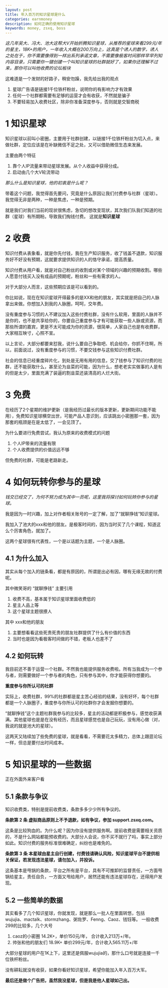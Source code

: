 ```yaml
---
layout: post
title: 年入百万的知识星球是什么
categories: earnmoney
description: 如何正确的使用知识星球
keywords: money, zsxq, boss
---
```


*这几年吴大、冯大、池大这帮大V开始折腾知识星球，从推荐的星球来看299元/年的星主，18K+的用户，一年收入大概在200万向上，这真是个诱人的数字，诱人之处在于，你不需要像得到一样出系列承诺文章，不需要像极客时间那样早早列知内容目录，只需要你一键创建一个叫知识星球的社群就好了，如果你还理解不过来，那你可以叫他收费的论坛板块*


这难道是一个发财的好路子，稍安勿躁，我先给出我的观点
1. 星球广告语是链接1千位铁杆粉丝，说明你的有影响力才有效果
2. 任何一个社群都需要有足够的运营才会有收获，不然就是骗子
3. 不要轻易加入收费社区，除非你准备深度参与，否则就是交智商税

# 1 知识星球
知识星球以前叫小密圈，主要用于社群创建，以链接1千位铁杆粉丝为切入点，来做社群，定位应该是在补缺微信不足之处，又可以借助微信生态来发展。

主要由两个特征
1. 靠个人IP流量来带动星球发展。从个人收益中获得分成。
2. 启动由几个大V轮流带动

*那么什么是知识星球，他的初衷是什么呢？*

带着这个问题，我觉得首先要问，究竟是什么原因让我们付费参与社群（星球）。我觉得无非是两种，一种是焦虑，一种是预期。

就是我们对我们当前的现状很焦虑，急切的想改变现状，其次我们队我们知道的社群（星球）有所期盼。导致我们掏钱付费。 这就是**知识星球**

# 2 收费

知识付费从表象看，就是你先付钱，我在生产知识服务，收了钱盖不退款，知识服务好不好没有预期，这就要求提供知识的人的恪守承诺，提高质量。

知识付费从用户看，就是对自己粉丝的收割或对某个领域的兴趣的预期收割。哪些人愿意付钱买入没有成品的预期呢，粉丝和一些有需求的人。

对于大部分人而言，这些预期应该是可以看到的。

你比如说，现在在知识星球开得最多的是XX和他的朋友，其实就是把自己的人脉拿出来做。你想加入到我的人脉圈，呵呵，交年费。

没有重度参与习惯的人不建议加入这些付费社群，没有什么软用，里面的人脉并不是你的，也不是共享给你的，你要自己重度参与才有可能获取一些人脉或资源，而那些所谓的嘉宾，更是不太可能成为你的资源，很简单，人家自己也是有收费群，大家相互映寸，心照不宣。

以上言论，大部分都要来怼我，说什么要自己争取吧、机会给你，你抓不住啊，所以，前面说过，没有重度参与的习惯，不要交钱参与这些知识付费社群。

社会的信息已经重度碎片化，到处是无用有用的信息，交了钱参与了知识付费的社群，还不能获取什么，甚至沦为韭菜的可能，因为什么，想老老实实做事的人是有的但是太少，里面充满了装逼的割韭菜还装清高的人烂大街。

# 3 免费

在经历了2个星期的维护更新（是我经历过最长的版本更新，更新期间功能不能用），免费知识星球横空出世，可能产品人意识到，应该跳出小密圈那一套，因为那套的瓶颈是在是太低了，一会见顶了。

为什么要进行免费尝试，我认为原来的收费模式的问题
1. 个人IP带来的流量有限
2. 个人收费提供的价值远远不够

但免费的社群，可能是老路新走。


# 4 如何玩转你参与的星球

*钱交已经交了，为何不努力成为其中一员呢，这里我将探讨如何玩转你参与的星球。*

我是因为一时兴趣，加上对作者相关账号的一定了解，加了“就聊挣钱”知识星球。

我加入了池大的xxx和他的朋友。是极客时间的，因为当时买了几个课程，知道这么个厉害角色，就加了。

这两个星球很有代表性，一个是以话题为主题，一个是人脉圈。

## 4.1 为什么加入
其实从每个加入的链条看，都是有原因的，所谓是出必有因，哪有无缘无故的付费呢。

其中微笑哥的 “就聊挣钱” 主要引用
1. 收费不高，基本属于知识星球里面收费低的
2. 星主人品上等
3. 这个星球主题很撩人

其中 xxx和他的朋友
1. 主要想看看这些死贵死贵的朋友社群提供了什么有价值的东西
2. 当时也是因为看极客时间做的不错，老板人也差不了

## 4.2 如何玩转
我目前还不善于运营一个社群。不然我也能提供服务收费啦。所有当我成为一个参与者，则需要做好一个参与者的角色，只有参与其中，你才能获得你想要的。

**重度参与你所认可的社群**

实际上，收费社群，99%的社群都是星主苦心经验的结果，没有好坏，每个社群都是一个人脉圈子，重度参与你所认可的社群你才会发掘你想要的。

“就聊挣钱”这个主题社群我参与的比较多，星主的活动都是积极参与，感觉收获满满。其他星球也是是在没有经历，而且星球感觉也是自己玩玩，没有用心做（对，我说的就是池大的星球）。

这两天又陆续加了些免费的星球，就是看看，不需要花太多精力，总体上跟逛论坛一样，但总是要付出时间成本。

# 5 知识星球的一些数据
正在外面外来客户看

## 5.1 条款与争议
知识收费类，特别是提前收费类，条款多多少少所有争议的。

**条款第 2 条 虚拟商品原则上不予退款，如有争议，参加 support.zsxq.com。**

这条是比较狗血的。为什么呢？因为你没有提供服务啊。提前收费是需要相关资质的，不是什么网站都能预收费的。大部分人会说，你不买不就行了吗，事实上部分如此。知识付费的服务标准很难确定，纠纷也是难免的。

**条款第 3 条  本星球由星主自行创建，付费钱请确认风险，知识星球平台不提供相关保证，若发现违法星球，请勿加入，并投诉。**

这条基本是甩锅的条款，平台之所有是平台，具有不可推卸的监督责任，一方面甩锅给星主，责任自负，一方面又甩给用户，居然还能有违法星球存在，还得用户发现。


## 5.2 一些简单的数据

其实看多了几个知识星球，你就发现，就是那么一批人在里面转悠，包括 wujujia、mactalk、stormzhang、粥佐罗、Fenng、Caoz、钱钰等。
一般收费299的比较多，几个大号

1. caoz的小密圈 14.2K+，单价150元/年， 合计收入213万+/年。
2. 帅张和他的朋友们 18.9K+ 单价299元/年，合计收入565.11万+/年

大部分星球的用户在1K上下，这里还是佩服wujujia的，那什么口号就是连接一千位铁杆粉丝。

没有耕耘就没有收获，如果你看好知识星球，希望你能加入年入百万大军。

**最后还是做个广告把，虽然我没星球，但是我是他人星球如己出。**




